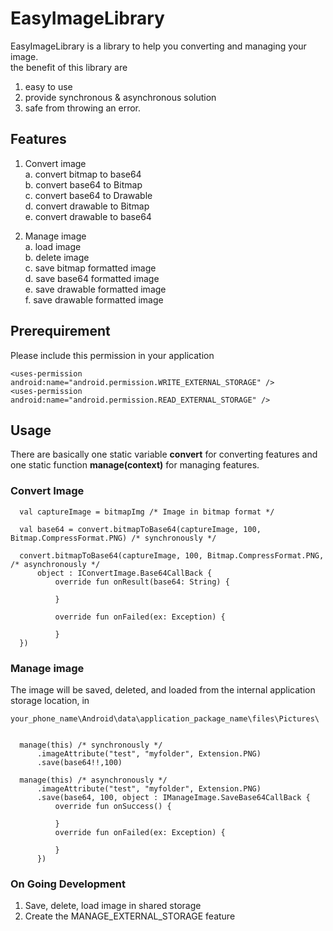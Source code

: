 # EasyImageLibrary
EasyImageLibrary is a library to help you converting and managing your image. <br>
the benefit of this library are
1. easy to use <br>
2. provide synchronous & asynchronous solution <br>
3. safe from throwing an error. <br>

## Features
1. Convert image <br>
  a. convert bitmap to base64 <br>
  b. convert base64 to Bitmap <br>
  c. convert base64 to Drawable <br>
  d. convert drawable to Bitmap <br>
  e. convert drawable to base64 <br>
  
2. Manage image <br>
  a. load image <br>
  b. delete image <br>
  c. save bitmap formatted image <br>
  d. save base64 formatted image <br>
  e. save drawable formatted image <br>
  f. save drawable formatted image <br>
  
## Prerequirement
Please include this permission in your application <br>
```
<uses-permission android:name="android.permission.WRITE_EXTERNAL_STORAGE" />
<uses-permission android:name="android.permission.READ_EXTERNAL_STORAGE" /> 
```

## Usage

There are basically one static variable **convert** for converting features and one static function **manage(context)** for managing features. <br>

### Convert Image 
```
  val captureImage = bitmapImg /* Image in bitmap format */
  
  val base64 = convert.bitmapToBase64(captureImage, 100, Bitmap.CompressFormat.PNG) /* synchronously */
  
  convert.bitmapToBase64(captureImage, 100, Bitmap.CompressFormat.PNG, /* asynchronously */
      object : IConvertImage.Base64CallBack {
          override fun onResult(base64: String) {

          }

          override fun onFailed(ex: Exception) {

          }
  })
```

### Manage image 
The image will be saved, deleted, and loaded from the internal application storage location, in
```
your_phone_name\Android\data\application_package_name\files\Pictures\
```
```

  manage(this) /* synchronously */
      .imageAttribute("test", "myfolder", Extension.PNG)
      .save(base64!!,100)
      
  manage(this) /* asynchronously */
      .imageAttribute("test", "myfolder", Extension.PNG)
      .save(base64, 100, object : IManageImage.SaveBase64CallBack {
          override fun onSuccess() {

          }
          override fun onFailed(ex: Exception) {

          }
      })
```

### On Going Development
1. Save, delete, load image in shared storage <br>
2. Create the MANAGE_EXTERNAL_STORAGE feature

